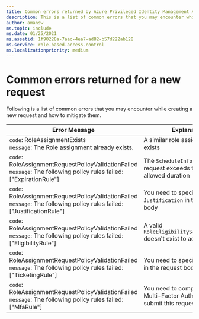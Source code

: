 ```yaml
---
title: Common errors returned by Azure Privileged Identity Management API
description: This is a list of common errors that you may encounter while creating a new request through Azure Privileged Identity Management API and how to mitigate them
author: amansw
ms.topic: include
ms.date: 01/25/2021
ms.assetid: 1f90228a-7aac-4ea7-ad82-b57d222ab128
ms.service: role-based-access-control
ms.localizationpriority: medium
---
```


# Common errors returned for a new request

Following is a list of common errors that you may encounter while creating a new request and how to mitigate them.

| Error Message | Explanantion | Mitigation |
|---------------|--------------|------------|
|`code`: RoleAssignmentExists<br>`message`: The Role assignment already exists. | A similar role assignment already exists | You can `GET` this role assignment and verify its schedule.
|`code`: RoleAssignmentRequestPolicyValidationFailed<br>`message`: The following policy rules failed: [\"ExpirationRule\"] | The `ScheduleInfo` specified in the request exceeds the maximum allowed duration | You can `GET` the [RoleManagementPolicy](../privileged-role-policy-rest-sample.md) for this `RoleDefinitionId` and check the `RoleManagementPolicyExpirationRule`
|`code`: RoleAssignmentRequestPolicyValidationFailed<br>`message`: The following policy rules failed: [\"JustificationRule\"] | You need to specify a `Justification` in the request body | You can `GET` the [RoleManagementPolicy](../privileged-role-policy-rest-sample.md) for this `RoleDefinitionId` and check the `RoleManagementPolicyEnablementRule` 
|`code`: RoleAssignmentRequestPolicyValidationFailed<br>`message`: The following policy rules failed: [\"EligibilityRule\"] | A valid `RoleEligibilityScheduleInstance` doesn't exist to activate this role | A resource admin needs to create a [`RoleEligibilityScheduleRequest`](../privileged-role-eligibility-rest-sample.md) for this principal
|`code`: RoleAssignmentRequestPolicyValidationFailed<br>`message`: The following policy rules failed: [\"TicketingRule\"] | You need to specify a `TicketInfo` in the request body | You can `GET` the [RoleManagementPolicy](../privileged-role-policy-rest-sample.md) for this `RoleDefinitionId` and check the `RoleManagementPolicyEnablementRule` 
|`code`: RoleAssignmentRequestPolicyValidationFailed<br>`message`: The following policy rules failed: [\"MfaRule\"] | You need to complete Azure Multi-Factor Authentication to submit this request | You can `GET` the [RoleManagementPolicy](../privileged-role-policy-rest-sample.md) for this `RoleDefinitionId` and check the `RoleManagementPolicyEnablementRule` 
